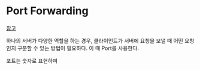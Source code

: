 # Port Forwarding

[참고](https://ooeunz.tistory.com/104)

하나의 서버가 다양한 역할을 하는 경우, 클라이언트가 서버에 요청을 보낼 때 어떤 요청인지 구분할 수 있는 방법이 필요하다. 이 때 Port를 사용한다.

포트는 숫자로 표현하며
